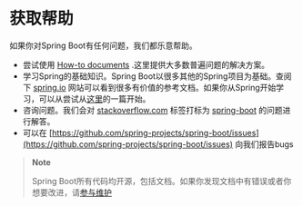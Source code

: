 # 获取帮助

如果你对Spring Boot有任何问题，我们都乐意帮助。

* 尝试使用 [How-to documents](/ix-201c-ru-he-chu-li-201d-can-kao/jie-shao.md)   .这里提供大多数普遍问题的解决方案。
* 学习Spring的基础知识。Spring Boot以很多其他的Spring项目为基础。查阅下 [spring.io](/spring.io) 网站可以看到很多有价值的参考文档。如果你从Spring开始学习，可以从尝试从[这里](https://spring.io/guides)的一篇开始。
* 咨询问题。我们会对 [stackoverflow.com](https://stackoverflow.com) 标签打标为 [spring-boot](https://stackoverflow.com/tags/spring-boot)  的问题进行解答。
* 可以在 [https://github.com/spring-projects/spring-boot/issues](https://github.com/spring-projects/spring-boot/issues) 向我们报告bugs

> **Note**
>
> Spring Boot所有代码均开源，包括文档。如果你发现文档中有错误或者你想要改进，请[参与维护](https://github.com/spring-projects/spring-boot/tree/v2.0.0.RELEASE)



